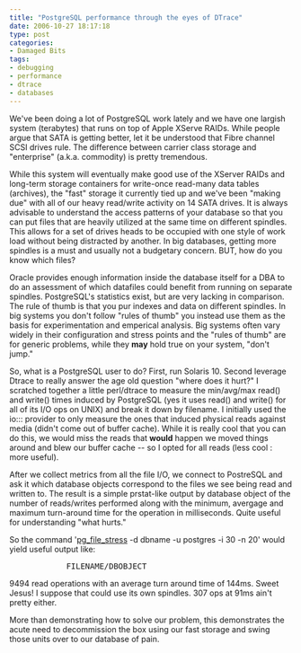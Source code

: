 ```yaml
---
title: "PostgreSQL performance through the eyes of DTrace"
date: 2006-10-27 18:17:18
type: post
categories:
- Damaged Bits
tags:
- debugging
- performance
- dtrace
- databases
---
```


<p> We've been doing a lot of PostgreSQL work lately and we have one largish system (terabytes) that runs on top of Apple XServe RAIDs.  While people argue that SATA is getting better, let it be understood that Fibre channel SCSI drives rule.  The difference between carrier class storage and "enterprise" (a.k.a. commodity) is pretty tremendous. </p>  <p> While this system will eventually make good use of the XServer RAIDs and long-term storage containers for write-once read-many data tables (archives), the "fast" storage it currently tied up and we've been "making due" with all of our heavy read/write activity on 14 SATA drives.  It is always advisable to understand the access patterns of your database so that you can put files that are heavily utilized at the same time on different spindles.  This allows for a set of drives heads to be occupied with one style of work load without being distracted by another.  In big databases, getting more spindles is a must and usually not a budgetary concern.  BUT, how do you know which files? </p>  <p> Oracle provides enough information inside the database itself for a DBA to do an assessment of which datafiles could benefit from running on separate spindles.  PostgreSQL's statistics exist, but are very lacking in comparison.  The rule of thumb is that you pur indexes and data on different spindles.  In big systems you don't follow "rules of thumb" you instead use them as the basis for experimentation and emperical analysis.  Big systems often vary widely in their configuration and stress points and the "rules of thumb" are for generic problems, while they <strong>may</strong> hold true on your system, "don't jump." </p>  <p> So, what is a PostgreSQL user to do?  First, run Solaris 10.  Second leverage Dtrace to really answer the age old question "where does it hurt?"  I scratched together a little perl/dtrace to measure the min/avg/max read() and write() times induced by PostgreSQL (yes it uses read() and write() for all of its I/O ops on UNIX) and break it down by filename.  I initially used the io::: provider to only measure the ones that induced physical reads against media (didn't come out of buffer cache).  While it is really cool that you can do this, we would miss the reads that <strong>would</strong> happen we moved things around and blew our buffer cache -- so I opted for all reads (less cool : more useful). </p>  <p> After we collect metrics from all the file I/O, we connect to PostreSQL and ask it which database objects correspond to the files we see being read and written to.  The result is a simple prstat-like output by database object of the number of reads/writes performed along with the minimum, avergage and maximum turn-around time for the operation in milliseconds.  Quite useful for understanding "what hurts." </p>  So the command '<a href="http://omniti.com/~jesus/projects/pg_file_stress">pg_file_stress</a> -d dbname -u postgres -i 30 -n 20' would yield useful output like: <pre class="wide">            FILENAME/DBOBJECT                                      READS                 WRITES                                                                #   min   avg   max     #   min   avg   max ods_users                                             9494    84   144  1039     6     0    34   207 ods_tblfl_unsub_users_p_2006_10                          1   201   201   201   127     0     0     0 ods_tblusersanswers_p2006_12_ix_timestamp                1   179   179   179     0     0     0     0 tbluser_address                                        307    91    91  1076     0     0     0     0 pg_rewrite                                               8     0    93   749    12     0     4    59 ods_tblusersanswers_p2006_11_ix_timestamp                1    80    80    80     0     0     0     0 ods_tblhits_sum01_p2005_11_partner                      20     0    60   897     0     0     0     0 pg_depend_reference_index                               38     0    46   700    48     0     0     0 ods_tblfl_unsub_users_p_2006_09                          1    28    28    28    94     0     0     0 pg_depend_depender_index                                29     0    22   407    11     0     1    14 ods_users_pk                                           306     0    16   777     0     0     0     0 ods_tblhits_sum01_p2005_10_partner                       4     0    12    48     0     0     0     0 pg_statistic                                           158     0     9   819    88     0     0     0 ods_tblhits_sum01_p2005_11                            5279     0     4  1102     0     0     0     0 ods_tblhits_sum01_p2005_10                            1277     0     3   755     0     0     0     0 ods_tblusersanswers                                   4295     0     1  1422     0     0     0     0 pg_statistic_relid_att_index                            41     0     1    67    31     0     0     0 pg:3083076                                            1702     0     1  1015   808     0     0     0 mv_users                                              2751     0     1  1036    26     0     0     0 users_tx_p20061022                                    2264     0     0   667     0     0     0     0 </pre>  <p> 9494 read operations with an average turn around time of 144ms.  Sweet Jesus!  I suppose that could use its own spindles.  307 ops at 91ms ain't pretty either. </p>  <p> More than demonstrating how to solve our problem, this demonstrates the acute need to decommission the box using our fast storage and swing those units over to our database of pain. </p>
